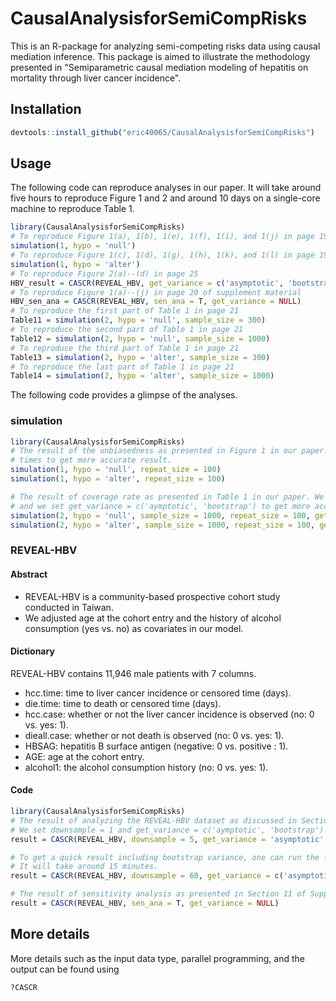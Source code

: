 # CausalAnalysisforSemiCompRisks
This is an R-package for analyzing semi-competing risks data using causal mediation inference. This package is aimed to illustrate the methodology presented in "Semiparametric causal mediation modeling of hepatitis on mortality through liver cancer incidence".

## Installation
```r
devtools::install_github("eric40065/CausalAnalysisforSemiCompRisks")
```

## Usage
The following code can reproduce analyses in our paper. It will take around five hours to reproduce Figure 1 and 2 and around 10 days on a single-core machine to reproduce Table 1.
```r
library(CausalAnalysisforSemiCompRisks)
# To reproduce Figure 1(a), 1(b), 1(e), 1(f), 1(i), and 1(j) in page 19
simulation(1, hypo = 'null')
# To reproduce Figure 1(c), 1(d), 1(g), 1(h), 1(k), and 1(l) in page 19
simulation(1, hypo = 'alter')
# To reproduce Figure 2(a)--(d) in page 25
HBV_result = CASCR(REVEAL_HBV, get_variance = c('asymptotic', 'bootstrap'), plot_result = T)
# To reproduce Figure 1(a)--(j) in page 20 of supplement material
HBV_sen_ana = CASCR(REVEAL_HBV, sen_ana = T, get_variance = NULL)
# To reproduce the first part of Table 1 in page 21
Table11 = simulation(2, hypo = 'null', sample_size = 300)
# To reproduce the second part of Table 1 in page 21
Table12 = simulation(2, hypo = 'null', sample_size = 1000)
# To reproduce the third part of Table 1 in page 21
Table13 = simulation(2, hypo = 'alter', sample_size = 300)
# To reproduce the last part of Table 1 in page 21
Table14 = simulation(2, hypo = 'alter', sample_size = 1000)
```
The following code provides a glimpse of the analyses.

### simulation
```r
library(CausalAnalysisforSemiCompRisks)
# The result of the unbiasedness as presented in Figure 1 in our paper. We repeat it 1,000
# times to get more accurate result.
simulation(1, hypo = 'null', repeat_size = 100)
simulation(1, hypo = 'alter', repeat_size = 100)

# The result of coverage rate as presented in Table 1 in our paper. We repeat it 1,000 times
# and we set get_variance = c('aymptotic', 'bootstrap') to get more accurate result.
simulation(2, hypo = 'null', sample_size = 1000, repeat_size = 100, get_variance = 'asymptotic')
simulation(2, hypo = 'alter', sample_size = 1000, repeat_size = 100, get_variance = 'asymptotic')
```

### REVEAL-HBV
#### Abstract
- REVEAL-HBV is a community-based prospective cohort study conducted in Taiwan.
- We adjusted age at the cohort entry and the history of alcohol consumption (yes vs. no) as covariates in our model.
#### Dictionary
REVEAL-HBV contains 11,946 male patients with 7 columns.
- hcc.time: time to liver cancer incidence or censored time (days).
- die.time: time to death or censored time (days).
- hcc.case: whether or not the liver cancer incidence is observed (no: 0 vs. yes: 1).
- dieall.case: whether or not death is observed (no: 0 vs. yes: 1).
- HBSAG: hepatitis B surface antigen (negative: 0 vs. positive : 1).
- AGE: age at the cohort entry.
- alcohol1: the alcohol consumption history (no: 0 vs. yes: 1).
#### Code
```r
library(CausalAnalysisforSemiCompRisks)
# The result of analyzing the REVEAL-HBV dataset as discussed in Section 7 in our paper.
# We set downsample = 1 and get_variance = c('aymptotic', 'bootstrap') in our paper.
result = CASCR(REVEAL_HBV, downsample = 5, get_variance = 'asymptotic', plot_result = T)

# To get a quick result including bootstrap variance, one can run the following code.
# It will take around 15 minutes.
result = CASCR(REVEAL_HBV, downsample = 60, get_variance = c('asymptotic', 'bootstrap'), plot_result = T)

# The result of sensitivity analysis as presented in Section 11 of Supplement Material.
result = CASCR(REVEAL_HBV, sen_ana = T, get_variance = NULL)
```

## More details
More details such as the input data type, parallel programming, and the output can be found using
```r
?CASCR
```
